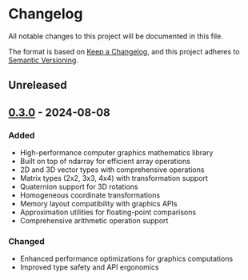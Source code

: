 # Changelog

All notable changes to this project will be documented in this file.

The format is based on [Keep a Changelog](https://keepachangelog.com/en/1.0.0/),
and this project adheres to [Semantic Versioning](https://semver.org/spec/v2.0.0.html).

## Unreleased

## [0.3.0] - 2024-08-08

### Added
- High-performance computer graphics mathematics library
- Built on top of ndarray for efficient array operations
- 2D and 3D vector types with comprehensive operations
- Matrix types (2x2, 3x3, 4x4) with transformation support
- Quaternion support for 3D rotations
- Homogeneous coordinate transformations
- Memory layout compatibility with graphics APIs
- Approximation utilities for floating-point comparisons
- Comprehensive arithmetic operation support

### Changed
- Enhanced performance optimizations for graphics computations
- Improved type safety and API ergonomics

[0.3.0]: https://github.com/Wandalen/cgtools/releases/tag/ndarray_cg-v0.3.0